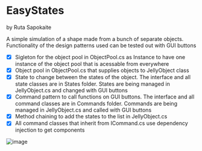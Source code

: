 # EasyStates

by Ruta Sapokaite

A simple simulation of a shape made from a bunch of separate objects. Functionality of the design patterns used can be tested out with GUI buttons

- [x] Sigleton for the object pool in ObjectPool.cs as Instance to have one instance of the object pool that is acessable from everywhere
- [x] Object pool in ObjectPool.cs that supplies objects to JellyObject class
- [x] State to change between the states of the object. The interface and all state classes are in States folder. States are being managed in JellyObject.cs and changed with GUI buttons
- [x] Command pattern to call functions on GUI buttons. The interface and all command classes are in Commands folder. Commands are being managed in JellyObject.cs and called with GUI buttons
- [x] Method chaining to add the states to the list in JellyObject.cs
- [x] All command classes that inherit from ICommand.cs use dependency injection to get components

![image](https://user-images.githubusercontent.com/31730144/145170742-2995fd7c-58f0-4721-9e87-0dfece28e541.png)
